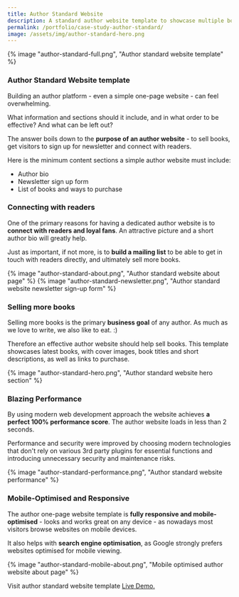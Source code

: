 ```yaml
---
title: Author Standard Website
description: A standard author website template to showcase multiple books, connect with readers through an author bio page, and a clear call to action to sign up for email newsletter.
permalink: /portfolio/case-study-author-standard/
image: /assets/img/author-standard-hero.png
---
```

{% image "author-standard-full.png", "Author standard website template" %}

### Author Standard Website template

Building an author platform - even a simple one-page website - can feel overwhelming.

What information and sections should it include, and in what order to be effective? And what can be left out?

The answer boils down to the **purpose of an author website** - to sell books, get visitors to sign up for newsletter and connect with readers.

Here is the minimum content sections a simple author website must include:

*   Author bio
*   Newsletter sign up form
*   List of books and ways to purchase

### Connecting with readers

One of the primary reasons for having a dedicated author website is to **connect with readers and loyal fans**. An attractive picture and a short author bio will greatly help.

Just as important, if not more, is to **build a mailing list** to be able to get in touch with readers directly, and ultimately sell more books.

{% image "author-standard-about.png", "Author standard website about page" %}
{% image "author-standard-newsletter.png", "Author standard website newsletter sign-up form" %}

### Selling more books

Selling more books is the primary **business goal** of any author. As much as we love to write, we also like to eat. :)

Therefore an effective author website should help sell books. This template showcases latest books, with cover images, book titles and short descriptions, as well as links to purchase.

{% image "author-standard-hero.png", "Author standard website hero section" %}

### Blazing Performance

By using modern web development approach the website achieves **a perfect 100% performance score**. The author website loads in less than 2 seconds.

Performance and security were improved by choosing modern technologies that don't rely on various 3rd party plugins for essential functions and introducing unnecessary security and maintenance risks.

{% image "author-standard-performance.png", "Author standard website performance" %}

### Mobile-Optimised and Responsive

The author one-page website template is **fully responsive and mobile-optimised** - looks and works great on any device - as nowadays most visitors browse websites on mobile devices.

It also helps with **search engine optimisation**, as Google strongly prefers websites optimised for mobile viewing.

{% image "author-standard-mobile-about.png", "Mobile optimised author website about page" %}

Visit author standard website template [Live Demo.](https://ikass.github.io/author-standard-template/)